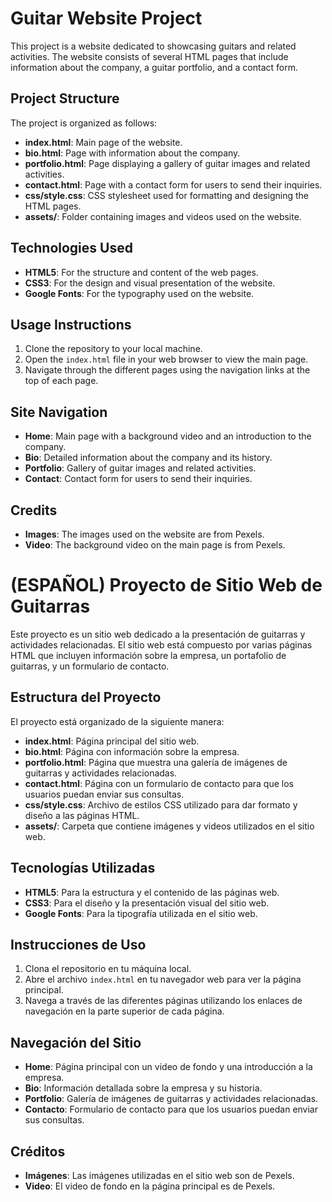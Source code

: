 # Guitar Website Project

This project is a website dedicated to showcasing guitars and related activities. The website consists of several HTML pages that include information about the company, a guitar portfolio, and a contact form.

## Project Structure

The project is organized as follows:

- **index.html**: Main page of the website.
- **bio.html**: Page with information about the company.
- **portfolio.html**: Page displaying a gallery of guitar images and related activities.
- **contact.html**: Page with a contact form for users to send their inquiries.
- **css/style.css**: CSS stylesheet used for formatting and designing the HTML pages.
- **assets/**: Folder containing images and videos used on the website.

## Technologies Used

- **HTML5**: For the structure and content of the web pages.
- **CSS3**: For the design and visual presentation of the website.
- **Google Fonts**: For the typography used on the website.

## Usage Instructions

1. Clone the repository to your local machine.
2. Open the `index.html` file in your web browser to view the main page.
3. Navigate through the different pages using the navigation links at the top of each page.

## Site Navigation

- **Home**: Main page with a background video and an introduction to the company.
- **Bio**: Detailed information about the company and its history.
- **Portfolio**: Gallery of guitar images and related activities.
- **Contact**: Contact form for users to send their inquiries.

## Credits

- **Images**: The images used on the website are from Pexels.
- **Video**: The background video on the main page is from Pexels.



# (ESPAÑOL) Proyecto de Sitio Web de Guitarras

Este proyecto es un sitio web dedicado a la presentación de guitarras y actividades relacionadas. El sitio web está compuesto por varias páginas HTML que incluyen información sobre la empresa, un portafolio de guitarras, y un formulario de contacto.

## Estructura del Proyecto

El proyecto está organizado de la siguiente manera:

- **index.html**: Página principal del sitio web.
- **bio.html**: Página con información sobre la empresa.
- **portfolio.html**: Página que muestra una galería de imágenes de guitarras y actividades relacionadas.
- **contact.html**: Página con un formulario de contacto para que los usuarios puedan enviar sus consultas.
- **css/style.css**: Archivo de estilos CSS utilizado para dar formato y diseño a las páginas HTML.
- **assets/**: Carpeta que contiene imágenes y videos utilizados en el sitio web.

## Tecnologías Utilizadas

- **HTML5**: Para la estructura y el contenido de las páginas web.
- **CSS3**: Para el diseño y la presentación visual del sitio web.
- **Google Fonts**: Para la tipografía utilizada en el sitio web.

## Instrucciones de Uso

1. Clona el repositorio en tu máquina local.
2. Abre el archivo `index.html` en tu navegador web para ver la página principal.
3. Navega a través de las diferentes páginas utilizando los enlaces de navegación en la parte superior de cada página.

## Navegación del Sitio

- **Home**: Página principal con un video de fondo y una introducción a la empresa.
- **Bio**: Información detallada sobre la empresa y su historia.
- **Portfolio**: Galería de imágenes de guitarras y actividades relacionadas.
- **Contacto**: Formulario de contacto para que los usuarios puedan enviar sus consultas.

## Créditos

- **Imágenes**: Las imágenes utilizadas en el sitio web son de Pexels.
- **Video**: El video de fondo en la página principal es de Pexels.
